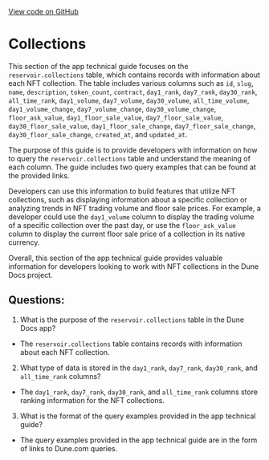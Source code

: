 [View code on GitHub](https://dune.com/docs/data-tables/community/reservoir/collections.md)

# Collections

This section of the app technical guide focuses on the `reservoir.collections` table, which contains records with information about each NFT collection. The table includes various columns such as `id`, `slug`, `name`, `description`, `token_count`, `contract`, `day1_rank`, `day7_rank`, `day30_rank`, `all_time_rank`, `day1_volume`, `day7_volume`, `day30_volume`, `all_time_volume`, `day1_volume_change`, `day7_volume_change`, `day30_volume_change`, `floor_ask_value`, `day1_floor_sale_value`, `day7_floor_sale_value`, `day30_floor_sale_value`, `day1_floor_sale_change`, `day7_floor_sale_change`, `day30_floor_sale_change`, `created_at`, and `updated_at`.

The purpose of this guide is to provide developers with information on how to query the `reservoir.collections` table and understand the meaning of each column. The guide includes two query examples that can be found at the provided links. 

Developers can use this information to build features that utilize NFT collections, such as displaying information about a specific collection or analyzing trends in NFT trading volume and floor sale prices. For example, a developer could use the `day1_volume` column to display the trading volume of a specific collection over the past day, or use the `floor_ask_value` column to display the current floor sale price of a collection in its native currency.

Overall, this section of the app technical guide provides valuable information for developers looking to work with NFT collections in the Dune Docs project.
## Questions: 
 1. What is the purpose of the `reservoir.collections` table in the Dune Docs app?
- The `reservoir.collections` table contains records with information about each NFT collection.

2. What type of data is stored in the `day1_rank`, `day7_rank`, `day30_rank`, and `all_time_rank` columns?
- The `day1_rank`, `day7_rank`, `day30_rank`, and `all_time_rank` columns store ranking information for the NFT collections.

3. What is the format of the query examples provided in the app technical guide?
- The query examples provided in the app technical guide are in the form of links to Dune.com queries.